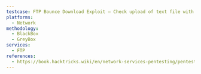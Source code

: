 ```yaml
---
testcase: FTP Bounce Download Exploit – Check upload of text file with embedded FTP/HTTP commands
platforms: 
  - Network
methodology: 
  - BlackBox
  - GreyBox
services:
  - FTP
references:
  - https://book.hacktricks.wiki/en/network-services-pentesting/pentesting-ftp/index.html
---
```

